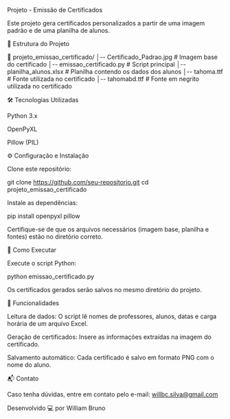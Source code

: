 Projeto - Emissão de Certificados

Este projeto gera certificados personalizados a partir de uma imagem padrão e de uma planilha de alunos.

📂 Estrutura do Projeto

📂 projeto_emissao_certificado/
│-- Certificado_Padrao.jpg  # Imagem base do certificado
│-- emissao_certificado.py  # Script principal
│-- planilha_alunos.xlsx  # Planilha contendo os dados dos alunos
│-- tahoma.ttf  # Fonte utilizada no certificado
│-- tahomabd.ttf  # Fonte em negrito utilizada no certificado

🛠️ Tecnologias Utilizadas

Python 3.x

OpenPyXL

Pillow (PIL)

⚙️ Configuração e Instalação

Clone este repositório:

git clone https://github.com/seu-repositorio.git
cd projeto_emissao_certificado

Instale as dependências:

pip install openpyxl pillow

Certifique-se de que os arquivos necessários (imagem base, planilha e fontes) estão no diretório correto.

🚀 Como Executar

Execute o script Python:

python emissao_certificado.py

Os certificados gerados serão salvos no mesmo diretório do projeto.

📌 Funcionalidades

Leitura de dados: O script lê nomes de professores, alunos, datas e carga horária de um arquivo Excel.

Geração de certificados: Insere as informações extraídas na imagem do certificado.

Salvamento automático: Cada certificado é salvo em formato PNG com o nome do aluno.

📬 Contato

Caso tenha dúvidas, entre em contato pelo e-mail: willbc.silva@gmail.com

Desenvolvido 💻 por William Bruno

